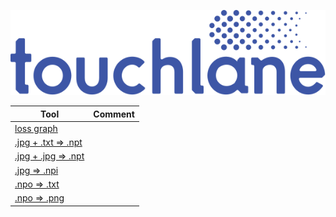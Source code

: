 ![LOGO](https://github.com/touchlane/NetapixTools/blob/master/Assets/logo.svg)

| Tool | Comment |
| ------------- | ------------- |
| [loss graph](https://github.com/touchlane/NetapixTools/tree/loss_graph) |  |
| [.jpg + .txt => .npt](https://github.com/touchlane/NetapixTools/tree/jpg_and_txt_to_npt) |  |
| [.jpg + .jpg => .npt](https://github.com/touchlane/NetapixTools/tree/jpg_and_jpg_to_npt) |  |
| [.jpg => .npi](https://github.com/touchlane/NetapixTools/tree/jpg_to_npi) |  |
| [.npo => .txt](https://github.com/touchlane/NetapixTools/tree/npo_to_txt) |  |
| [.npo => .png](https://github.com/touchlane/NetapixTools/tree/npo_to_png) |  |

